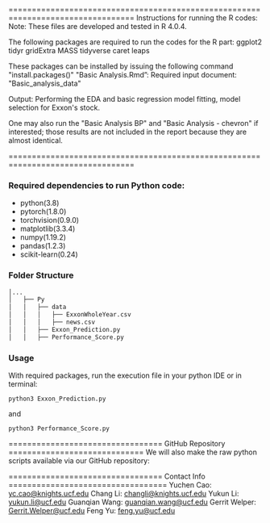 =================================================================================
Instructions for running the R codes:
Note: These files are developed and tested in R 4.0.4.

The following packages are required to run the codes for the R part:
ggplot2
tidyr
gridExtra
MASS
tidyverse
caret
leaps

These packages can be installed by issuing the following command "install.packages()"
"Basic Analysis.Rmd”:
Required input document:
"Basic_analysis_data"

Output:
Performing the EDA and basic regression model fitting, model selection for Exxon's stock.

One may also run the "Basic Analysis BP" and "Basic Analysis - chevron" if interested; those results
are not included in the report because they are almost identical.


=================================================================================
### Required dependencies to run Python code:
* python(3.8)
* pytorch(1.8.0)
* torchvision(0.9.0)
* matplotlib(3.3.4)
* numpy(1.19.2)
* pandas(1.2.3)
* scikit-learn(0.24)

###  Folder Structure
```bash
│...
│   ├── Py
│   │   ├── data
│   │   │   ├── ExxonWholeYear.csv
│   │   │   ├── news.csv
│   │   ├── Exxon_Prediction.py
│   │   ├── Performance_Score.py
```
### Usage
With required packages, run the execution file in your python IDE or in terminal:

    python3 Exxon_Prediction.py

and

    python3 Performance_Score.py 
    
    
================================= GitHub Repository =============================
We will also make the raw python scripts available via our GitHub repository: 




================================= Contact Info ==================================
Yuchen Cao: yc.cao@knights.ucf.edu
Chang Li: changli@knights.ucf.edu
Yukun Li: yukun.li@ucf.edu
Guanqian Wang: guanqian.wang@ucf.edu
Gerrit Welper: Gerrit.Welper@ucf.edu
Feng Yu: feng.yu@ucf.edu


